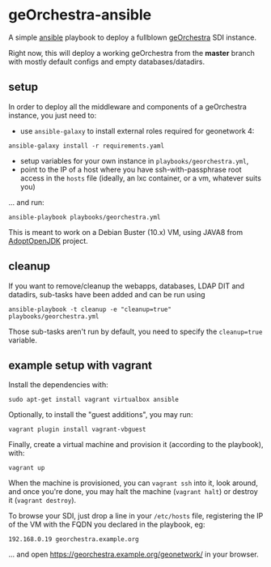 # geOrchestra-ansible

A simple [ansible](http://docs.ansible.com) playbook to deploy a fullblown [geOrchestra](http://www.georchestra.org/) SDI instance.

Right now, this will deploy a working geOrchestra from the **master** branch with mostly default configs and empty databases/datadirs.


## setup

In order to deploy all the middleware and components of a geOrchestra instance, you just need to:
 * use `ansible-galaxy` to install external roles required for geonetwork 4:
```
ansible-galaxy install -r requirements.yaml
```
 * setup variables for your own instance in ```playbooks/georchestra.yml```,
 * point to the IP of a host where you have ssh-with-passphrase root access in the ```hosts``` file (ideally, an lxc container, or a vm, whatever suits you)

... and run:
```
ansible-playbook playbooks/georchestra.yml
```

This is meant to work on a Debian Buster (10.x) VM, using JAVA8 from [AdoptOpenJDK](https://adoptopenjdk.net/) project.

## cleanup

If you want to remove/cleanup the webapps, databases, LDAP DIT and datadirs, sub-tasks have been added and can be run using

```
ansible-playbook -t cleanup -e "cleanup=true" playbooks/georchestra.yml

```
Those sub-tasks aren't run by default, you need to specify the `cleanup=true` variable.

## example setup with vagrant

Install the dependencies with:
```
sudo apt-get install vagrant virtualbox ansible
```

Optionally, to install the "guest additions", you may run:
```
vagrant plugin install vagrant-vbguest
```

Finally, create a virtual machine and provision it (according to the playbook), with:
```
vagrant up
```

When the machine is provisioned, you can `vagrant ssh` into it, look around, and once you're done, you may halt the machine (`vagrant halt`) or destroy it (`vagrant destroy`).

To browse your SDI, just drop a line in your ```/etc/hosts``` file, registering the IP of the VM with the FQDN you declared in the playbook, eg:
```
192.168.0.19 georchestra.example.org
```
... and open https://georchestra.example.org/geonetwork/ in your browser.
